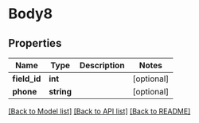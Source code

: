 # Body8

## Properties
Name | Type | Description | Notes
------------ | ------------- | ------------- | -------------
**field_id** | **int** |  | [optional] 
**phone** | **string** |  | [optional] 

[[Back to Model list]](../README.md#documentation-for-models) [[Back to API list]](../README.md#documentation-for-api-endpoints) [[Back to README]](../README.md)

